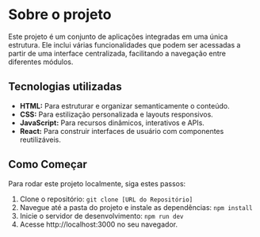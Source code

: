 # Sobre o projeto 

Este projeto é um conjunto de aplicações integradas em uma única estrutura. Ele inclui várias funcionalidades que podem ser acessadas a partir de uma interface centralizada, facilitando a navegação entre diferentes módulos.

## Tecnologias utilizadas
- **HTML:** Para estruturar e organizar semanticamente o conteúdo.
- **CSS:** Para estilização personalizada e layouts responsivos.
- **JavaScript:** Para recursos dinâmicos, interativos e APIs.
- **React:** Para construir interfaces de usuário com componentes reutilizáveis.

## Como Começar

Para rodar este projeto localmente, siga estes passos:
1. Clone o repositório: `git clone [URL do Repositório]`
2. Navegue até a pasta do projeto e instale as dependências: `npm install`
3. Inicie o servidor de desenvolvimento: `npm run dev`
4. Acesse http://localhost:3000 no seu navegador.
